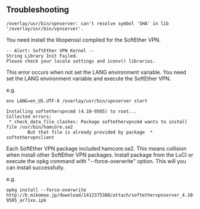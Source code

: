 Troubleshooting
-
```
/overlay/usr/bin/vpnserver: can't resolve symbol 'SHA' in lib '/overlay/usr/bin/vpnserver'.
```
You need install the libopenssl compiled for the SoftEther VPN.

```
-- Alert: SoftEther VPN Kernel --
String Library Init Failed.
Please check your locale settings and iconv() libraries.
```
This error occurs when not set the LANG environment variable.
You need set the LANG environment variable and execute the SoftEther VPN.

e.g.
```
env LANG=en_US.UTF-8 /overlay/usr/bin/vpnserver start
```

```
Installing softethervpncmd (4.10-9505) to root...
Collected errors:
 * check_data_file_clashes: Package softethervpncmd wants to install file /usr/bin/hamcore.se2
        But that file is already provided by package  * softethervpnclient
```
Each SoftEther VPN package included hamcore.se2.
This means collision when install other SoftEther VPN packages.
Install package from the LuCI or execute the opkg command with "--force-overwrite" option.
This will you can install successfully.

e.g.
```
opkg install --force-overwrite http://b.mikomoe.jp/download/1412375380/attach/softethervpnserver_4.10-9505_ar71xx.ipk
```
